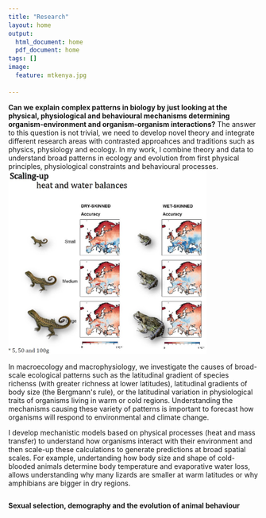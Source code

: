 ```yaml
---
title: "Research"
layout: home
output:
  html_document: home
  pdf_document: home
tags: []
image:
  feature: mtkenya.jpg

---
```


<div class = "row">
<b>Can we explain complex patterns in biology by just looking at the physical, physiological and behavioural mechanisms determining organism-environment and organism-organism interactions?</b> The answer to this question is not trivial, we need to develop novel theory and integrate different research areas with contrasted approahces and traditions such as physics, physiology and ecology. In my work, I combine theory and data to understand broad patterns in ecology and evolution from first physical principles, physiological constraints and behavioural processes.
</div>

<div class = "row">
  <div class = "column"> 
    <img src="/images/maps.jpg" height="370px" width="400px"> 
  </div>
  <div class = "column"> 
    
<p>In macroecology and macrophysiology, we investigate the causes of broad-scale ecological patterns such as the latitudinal gradient of species richenss (with greater richness at lower latitudes), latitudinal gradients of body size (the Bergmann's rule), or the latitudinal variation in physiological traits of organisms living in warm or cold regions. Understanding the mechanisms causing these variety of patterns is important to forecast how organisms will respond to environmental and climate change. </p>

<p> I develop mechanistic models based on physical processes (heat and mass transfer) to understand how organisms interact with their   environment and then scale-up these calculations to generate predictions at broad spatial scales. For example, undertanding how body size and shape of cold-blooded animals determine body temperature and evaporative water loss, allows understanding why many lizards are smaller at warm latitudes or why amphibians are bigger in dry regions. </p>

  </div>
</div>



**Sexual selection, demography and the evolution of animal behaviour**


